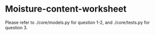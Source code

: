 # Moisture-content-worksheet
Please refer to ./core/models.py for question 1-2, and ./core/tests.py for question 3.
